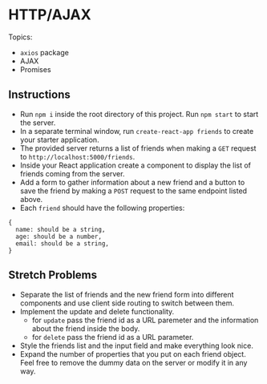 # HTTP/AJAX

Topics:

* `axios` package
* AJAX
* Promises

## Instructions

* Run `npm i` inside the root directory of this project. Run `npm start` to start the server.
* In a separate terminal window, run `create-react-app friends` to create your starter application.
* The provided server returns a list of friends when making a `GET` request to `http://localhost:5000/friends`.
* Inside your React application create a component to display the list of friends coming from the server.
* Add a form to gather information about a new friend and a button to save the friend by making a `POST` request to the same endpoint listed above.
* Each `friend` should have the following properties:

```
{
  name: should be a string,
  age: should be a number,
  email: should be a string,
}
```

## Stretch Problems

* Separate the list of friends and the new friend form into different components and use client side routing to switch between them.
* Implement the update and delete functionality.
  * for `update` pass the friend id as a URL paremeter and the information about the friend inside the body.
  * for `delete` pass the friend id as a URL parameter.
* Style the friends list and the input field and make everything look nice.
* Expand the number of properties that you put on each friend object. Feel free to remove the dummy data on the server or modify it in any way.
